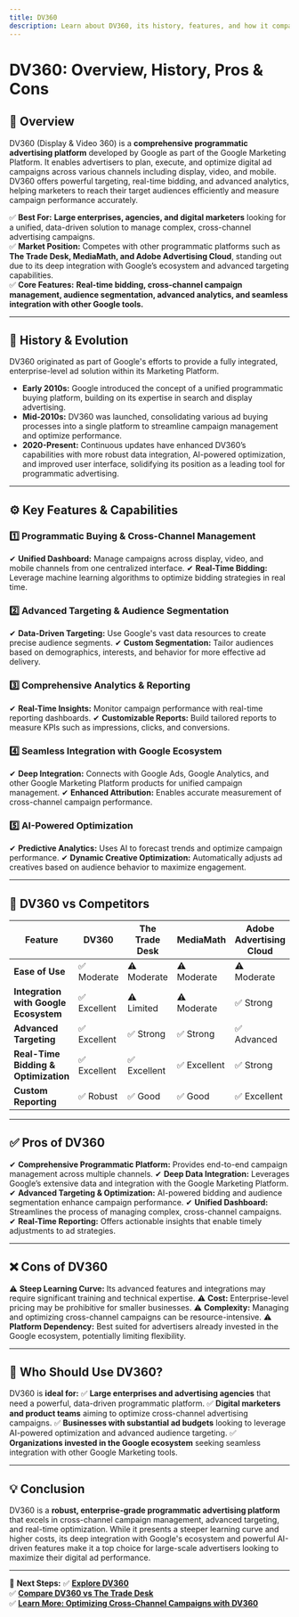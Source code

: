 ```yaml
---
title: DV360
description: Learn about DV360, its history, features, and how it compares to other programmatic advertising platforms.
---
```


# **DV360: Overview, History, Pros & Cons**

## **📌 Overview**  
DV360 (Display & Video 360) is a **comprehensive programmatic advertising platform** developed by Google as part of the Google Marketing Platform. It enables advertisers to plan, execute, and optimize digital ad campaigns across various channels including display, video, and mobile. DV360 offers powerful targeting, real-time bidding, and advanced analytics, helping marketers to reach their target audiences efficiently and measure campaign performance accurately.

✅ **Best For:** **Large enterprises, agencies, and digital marketers** looking for a unified, data-driven solution to manage complex, cross-channel advertising campaigns.  
✅ **Market Position:** Competes with other programmatic platforms such as **The Trade Desk, MediaMath, and Adobe Advertising Cloud**, standing out due to its deep integration with Google’s ecosystem and advanced targeting capabilities.  
✅ **Core Features:** **Real-time bidding, cross-channel campaign management, audience segmentation, advanced analytics, and seamless integration with other Google tools.**

---

## **📜 History & Evolution**  
DV360 originated as part of Google's efforts to provide a fully integrated, enterprise-level ad solution within its Marketing Platform.

- **Early 2010s:** Google introduced the concept of a unified programmatic buying platform, building on its expertise in search and display advertising.
- **Mid-2010s:** DV360 was launched, consolidating various ad buying processes into a single platform to streamline campaign management and optimize performance.
- **2020-Present:** Continuous updates have enhanced DV360’s capabilities with more robust data integration, AI-powered optimization, and improved user interface, solidifying its position as a leading tool for programmatic advertising.

---

## **⚙️ Key Features & Capabilities**

### **1️⃣ Programmatic Buying & Cross-Channel Management**
✔ **Unified Dashboard:** Manage campaigns across display, video, and mobile channels from one centralized interface.
✔ **Real-Time Bidding:** Leverage machine learning algorithms to optimize bidding strategies in real time.

### **2️⃣ Advanced Targeting & Audience Segmentation**
✔ **Data-Driven Targeting:** Use Google's vast data resources to create precise audience segments.
✔ **Custom Segmentation:** Tailor audiences based on demographics, interests, and behavior for more effective ad delivery.

### **3️⃣ Comprehensive Analytics & Reporting**
✔ **Real-Time Insights:** Monitor campaign performance with real-time reporting dashboards.
✔ **Customizable Reports:** Build tailored reports to measure KPIs such as impressions, clicks, and conversions.

### **4️⃣ Seamless Integration with Google Ecosystem**
✔ **Deep Integration:** Connects with Google Ads, Google Analytics, and other Google Marketing Platform products for unified campaign management.
✔ **Enhanced Attribution:** Enables accurate measurement of cross-channel campaign performance.

### **5️⃣ AI-Powered Optimization**
✔ **Predictive Analytics:** Uses AI to forecast trends and optimize campaign performance.
✔ **Dynamic Creative Optimization:** Automatically adjusts ad creatives based on audience behavior to maximize engagement.

---

## **🔄 DV360 vs Competitors**

| Feature                         | DV360                | The Trade Desk      | MediaMath          | Adobe Advertising Cloud |
|---------------------------------|----------------------|---------------------|--------------------|-------------------------|
| **Ease of Use**                 | ✅ Moderate          | ⚠ Moderate          | ⚠ Moderate         | ⚠ Moderate             |
| **Integration with Google Ecosystem** | ✅ Excellent    | ⚠ Limited           | ⚠ Moderate         | ✅ Strong               |
| **Advanced Targeting**          | ✅ Excellent         | ✅ Strong           | ✅ Strong          | ✅ Advanced             |
| **Real-Time Bidding & Optimization** | ✅ Excellent  | ✅ Excellent         | ✅ Excellent        | ✅ Strong               |
| **Custom Reporting**            | ✅ Robust            | ✅ Good             | ✅ Good            | ✅ Excellent            |

---

## **✅ Pros of DV360**
✔ **Comprehensive Programmatic Platform:** Provides end-to-end campaign management across multiple channels.
✔ **Deep Data Integration:** Leverages Google’s extensive data and integration with the Google Marketing Platform.
✔ **Advanced Targeting & Optimization:** AI-powered bidding and audience segmentation enhance campaign performance.
✔ **Unified Dashboard:** Streamlines the process of managing complex, cross-channel campaigns.
✔ **Real-Time Reporting:** Offers actionable insights that enable timely adjustments to ad strategies.

---

## **❌ Cons of DV360**
⚠ **Steep Learning Curve:** Its advanced features and integrations may require significant training and technical expertise.
⚠ **Cost:** Enterprise-level pricing may be prohibitive for smaller businesses.
⚠ **Complexity:** Managing and optimizing cross-channel campaigns can be resource-intensive.
⚠ **Platform Dependency:** Best suited for advertisers already invested in the Google ecosystem, potentially limiting flexibility.

---

## **🎯 Who Should Use DV360?**
DV360 is **ideal for:**
✅ **Large enterprises and advertising agencies** that need a powerful, data-driven programmatic platform.
✅ **Digital marketers and product teams** aiming to optimize cross-channel advertising campaigns.
✅ **Businesses with substantial ad budgets** looking to leverage AI-powered optimization and advanced audience targeting.
✅ **Organizations invested in the Google ecosystem** seeking seamless integration with other Google Marketing tools.

---

## **💡 Conclusion**
DV360 is a **robust, enterprise-grade programmatic advertising platform** that excels in cross-channel campaign management, advanced targeting, and real-time optimization. While it presents a steeper learning curve and higher costs, its deep integration with Google's ecosystem and powerful AI-driven features make it a top choice for large-scale advertisers looking to maximize their digital ad performance.

---

🚀 **Next Steps:**
✅ **[Explore DV360](https://marketingplatform.google.com/about/display-video-360/)**  
✅ **[Compare DV360 vs The Trade Desk](#)**  
✅ **[Learn More: Optimizing Cross-Channel Campaigns with DV360](#)**
